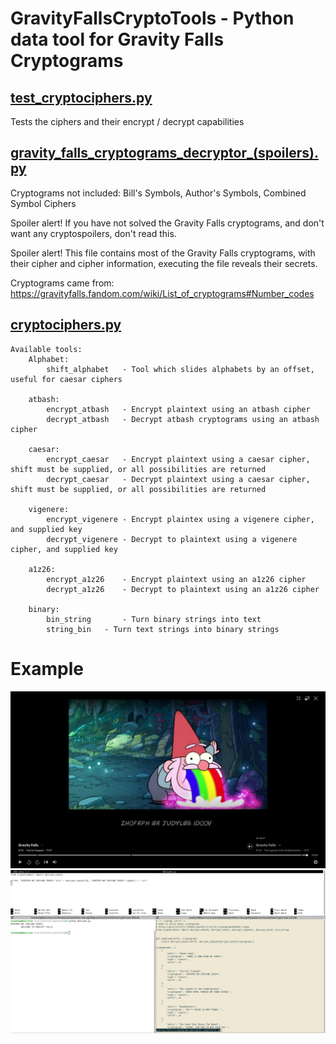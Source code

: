 # GravityFallsCryptoTools - Python data tool for Gravity Falls Cryptograms
## [test_cryptociphers.py](test_cryptociphers.py)
Tests the ciphers and their encrypt / decrypt capabilities

## [gravity_falls_cryptograms_decryptor_(spoilers).py](gravity_falls_cryptograms_decryptor_(spoilers).py)
Cryptograms not included: Bill's Symbols, Author's Symbols, Combined Symbol Ciphers

Spoiler alert! If you have not solved the Gravity Falls cryptograms, and don't want any cryptospoilers, don't read this.

Spoiler alert! This file contains most of the Gravity Falls cryptograms, with their cipher and cipher information, executing the file reveals their secrets.

Cryptograms came from: https://gravityfalls.fandom.com/wiki/List_of_cryptograms#Number_codes

## [cryptociphers.py](cryptociphers.py)

```
Available tools:
	Alphabet:
		shift_alphabet   - Tool which slides alphabets by an offset, useful for caesar ciphers
	
	atbash:
		encrypt_atbash   - Encrypt plaintext using an atbash cipher
		decrypt_atbash   - Decrypt atbash cryptograms using an atbash cipher

	caesar:
		encrypt_caesar   - Encrypt plaintext using a caesar cipher, shift must be supplied, or all possibilities are returned
		decrypt_caesar   - Decrypt plaintext using a caesar cipher, shift must be supplied, or all possibilities are returned

	vigenere:
		encrypt_vigenere - Encrypt plaintex using a vigenere cipher, and supplied key
		decrypt_vigenere - Decrypt to plaintext using a vigenere cipher, and supplied key

	a1z26:
		encrypt_a1z26    - Encrypt plaintext using an a1z26 cipher
		decrypt_a1z26    - Decrypt to plaintext using an a1z26 cipher

	binary:
		bin_string       - Turn binary strings into text
		string_bin	 - Turn text strings into binary strings
```

# Example
![Puzzle in show](Welcome-Show-Clip.png "Puzzle in show")
![Puzzle solved with code](Welcome.png "Puzzle solved with code")




